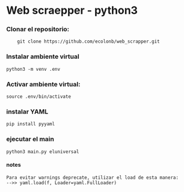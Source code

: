 # Web scraepper - python3

### Clonar el repositorio:

        git clone https://github.com/ecolonb/web_scrapper.git

### Instalar ambiente virtual

    python3 -m venv .env

### Activar ambiente virtual:

    source .env/bin/activate

### instalar YAML

    pip install pyyaml

### ejecutar el main

    python3 main.py eluniversal

#### notes

    Para evitar warnings deprecate, utilizar el load de esta manera:
    -->> yaml.load(f, Loader=yaml.FullLoader)
